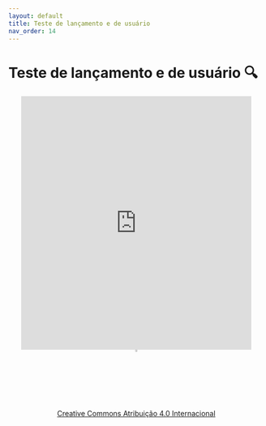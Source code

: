 ```yaml
---
layout: default
title: Teste de lançamento e de usuário
nav_order: 14
---
```


# Teste de lançamento e de usuário 🔍

<center>
<iframe src="https://vvs.rpmhub.dev/usuario/slides/index.html#/" title="Teste de lançamento e usuário" width="90%" height="500" style="border:none;"></iframe>
</center>

<center>
<a href="https://rpmhub.dev" target="blanck"><img src="../imgs/logo.png" alt="Rodrigo Prestes Machado" width="3%" height="3%" border=0 style="border:0; text-decoration:none; outline:none"></a><br/>
<a rel="license" href="http://creativecommons.org/licenses/by/4.0/">Creative Commons Atribuição 4.0 Internacional</a>
</center>
